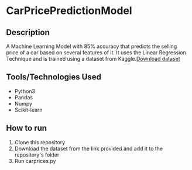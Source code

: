 # CarPricePredictionModel

## Description
   A Machine Learning Model with 85% accuracy that predicts the selling price of a car based on several features of it. It uses the Linear Regression Technique and is trained using a dataset from Kaggle.[Download dataset](https://www.kaggle.com/datasets/syedanwarafridi/vehicle-sales-data)

## Tools/Technologies Used 
  - Python3
  - Pandas
  - Numpy
  - Scikit-learn

## How to run
  1. Clone this repository
  2. Download the dataset from the link provided and add it to the repository's folder
  3. Run carprices.py
